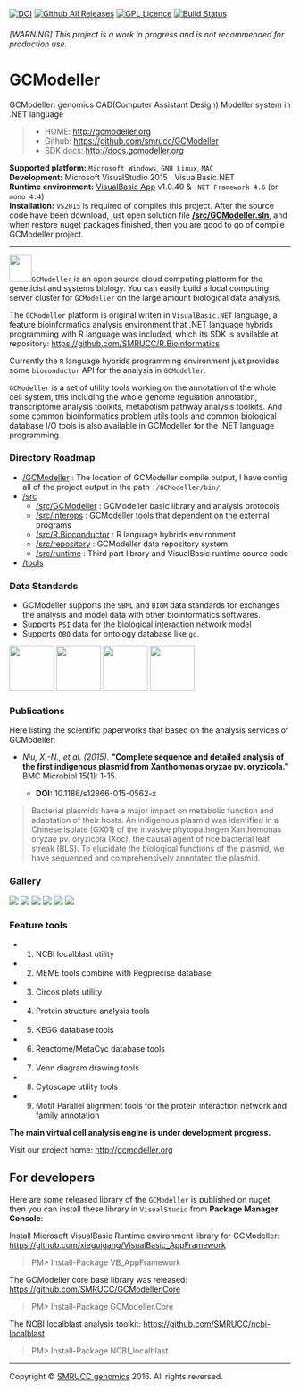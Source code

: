 [![DOI](https://zenodo.org/badge/48901128.svg)](https://zenodo.org/badge/latestdoi/48901128)
[![Github All Releases](https://img.shields.io/github/downloads/SMRUCC/GCModeller/total.svg?maxAge=2592000?style=flat-square)]()
[![GPL Licence](https://badges.frapsoft.com/os/gpl/gpl.svg?v=103)](https://opensource.org/licenses/GPL-3.0/)
[![Build Status](https://travis-ci.org/SMRUCC/GCModeller.svg?branch=master)](https://travis-ci.org/SMRUCC/GCModeller)

###### [WARNING] This project is a work in progress and is not recommended for production use.

# GCModeller
GCModeller: genomics CAD(Computer Assistant Design) Modeller system in .NET language

> + HOME: http://gcmodeller.org
> + Github: https://github.com/smrucc/GCModeller
> + SDK docs: http://docs.gcmodeller.org

**Supported platform:** ``Microsoft Windows``, ``GNU Linux``, ``MAC`` <br />
**Development:** Microsoft VisualStudio 2015 | VisualBasic.NET<br />
**Runtime environment:** [VisualBasic App](https://www.nuget.org/packages/VB_AppFramework/) v1.0.40 &amp; ``.NET Framework 4.6`` (or ``mono 4.4``)<br />
**Installation:** ``VS2015`` is required of compiles this project. After the source code have been download, just open solution file **[/src/GCModeller.sln](./src/GCModeller.sln)**, and when restore nuget packages finished, then you are good to go of compile GCModeller project.

---------------------------------------------------------------------------------------------------

<img src="http://gcmodeller.org/DNA.png" width=40 height=48 />``GCModeller`` is an open source cloud computing platform for the geneticist and systems biology. You can easily build a local computing server cluster for ``GCModeller`` on the large amount biological data analysis.

The ``GCModeller`` platform is original writen in ``VisualBasic.NET`` language, a feature bioinformatics analysis environment that .NET language hybrids programming with R language was included, which its SDK is available at repository:
https://github.com/SMRUCC/R.Bioinformatics

Currently the ``R`` language hybrids programming environment just provides some ``bioconductor`` API for the analysis in ``GCModeller``.

``GCModeller`` is a set of utility tools working on the annotation of the whole cell system, this including the whole genome regulation annotation, transcriptome analysis toolkits, metabolism pathway analysis toolkits. And some common bioinformatics problem utils tools and common biological database I/O tools is also available in GCModeller for the .NET language programming.

### Directory Roadmap
+ [/GCModeller](./GCModeller) : The location of GCModeller compile output, I have config all of the project output in the path ``./GCModeller/bin/``
+ [/src](./src)
	+ [/src/GCModeller](./src/GCModeller) : GCModeller basic library and analysis protocols
	+ [/src/interops](./src/interops) : GCModeller tools that dependent on the external programs
	+ [/src/R.Bioconductor](./src/R.Bioconductor) : R language hybrids environment
	+ [/src/repository](./src/repository) : GCModeller data repository system
	+ [/src/runtime](./src/runtime) : Third part library and VisualBasic runtime source code
+ [/tools](./tools)

### Data Standards
+ GCModeller supports the ``SBML`` and ``BIOM`` data standards for exchanges the analysis and model data with other bioinformatics softwares.
+ Supports ``PSI`` data for the biological interaction network model
+ Supports ``OBO`` data for ontology database like ``go``.

<a href="http://sbml.org/Main_Page"><img src="./src/GCModeller/models/images/sbml-logo-70.png" width=80></a> <a href="http://biom-format.org/"><img src="./src/GCModeller/models/images/biom-format.png" width=80></a> <a href="http://www.psidev.info/overview"><img src="./images/data_standards/PSI_logo_s.png" width=80></a> <a href="http://www.obofoundry.org/"><img src="./images/data_standards/foundrylogo.png" width=80></a>

### Publications

Here listing the scientific paperworks that based on the analysis services of GCModeller:

+ _Niu, X.-N., et al. (2015)._ **"Complete sequence and detailed analysis of the first indigenous plasmid from Xanthomonas oryzae pv. oryzicola."** BMC Microbiol 15(1): 1-15.

    + **DOI:** 10.1186/s12866-015-0562-x

> Bacterial plasmids have a major impact on metabolic function and adaptation of their hosts. An indigenous plasmid was identified in a Chinese isolate (GX01) of the invasive phytopathogen Xanthomonas oryzae pv. oryzicola (Xoc), the causal agent of rice bacterial leaf streak (BLS). To elucidate the biological functions of the plasmid, we have sequenced and comprehensively annotated the plasmid.

### Gallery

![](./2016-05-17.png)
![](./images/FUR-lightbox.png)
![](./images/Xanthomonas_oryzae_oryzicola_BLS256_uid16740-lightbox.png)
![](./images/pXOCGX01-lightbox.png)
![](./images/phenotypic-bTree-lightbox.png)
![](./images/pxocgx01_blastx-lightbox.png)

### Feature tools

*  1. NCBI localblast utility
*  2. MEME tools combine with Regprecise database
*  3. Circos plots utility
*  4. Protein structure analysis tools
*  5. KEGG database tools
*  6. Reactome/MetaCyc database tools
*  7. Venn diagram drawing tools
*  8. Cytoscape utility tools
*  9. Motif Parallel alignment tools for the protein interaction network and family annotation

**The main virtual cell analysis engine is under development progress.**

Visit our project home: http://gcmodeller.org

## For developers
Here are some released library of the ``GCModeller`` is published on nuget, then you can install these library in ``VisualStudio`` from **Package Manager Console**:

Install Microsoft VisualBasic Runtime environment library for GCModeller:
https://github.com/xieguigang/VisualBasic_AppFramework
>PM>  Install-Package VB_AppFramework

The GCModeller core base library was released:
https://github.com/SMRUCC/GCModeller.Core
>PM>  Install-Package GCModeller.Core

The NCBI localblast analysis toolkit:
https://github.com/SMRUCC/ncbi-localblast
>PM>  Install-Package NCBI_localblast

----------------------------------------------------------------------------------------------------

Copyright &copy; [SMRUCC genomics](http://smrucc.org) 2016. All rights reversed.
